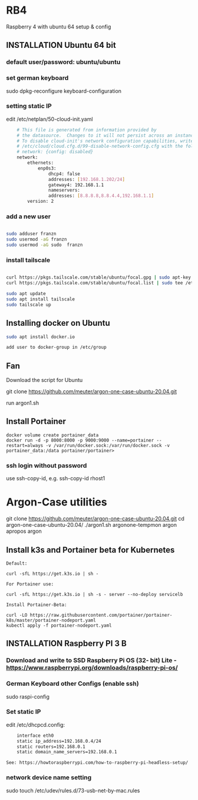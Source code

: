 # RB4
Raspberry 4 with ubuntu 64 setup &amp; config


## INSTALLATION Ubuntu 64 bit
### default user/password: ubuntu/ubuntu
### set german keyboard
sudo dpkg-reconfigure keyboard-configuration

### setting static IP

edit /etc/netplan/50-cloud-init.yaml
```bash
    # This file is generated from information provided by
    # the datasource.  Changes to it will not persist across an instance.
    # To disable cloud-init's network configuration capabilities, write a file
    # /etc/cloud/cloud.cfg.d/99-disable-network-config.cfg with the following:
    # network: {config: disabled}
    network:
        ethernets:
            enp0s3:
                dhcp4: false
                addresses: [192.168.1.202/24]
                gateway4: 192.168.1.1
                nameservers:
                addresses: [8.8.8.8,8.8.4.4,192.168.1.1]
        version: 2
```


### add a new user 

```bash

sudo adduser franzn
sudo usermod -aG franzn
sudo usermod -aG sudo  franzn
```


### install tailscale
```bash

curl https://pkgs.tailscale.com/stable/ubuntu/focal.gpg | sudo apt-key add -
curl https://pkgs.tailscale.com/stable/ubuntu/focal.list | sudo tee /etc/apt/sources.list.d/tailscale.list

sudo apt update
sudo apt install tailscale
sudo tailscale up
```


## Installing docker on Ubuntu 

```bash
sudo apt install docker.io

add user to docker-group in /etc/group

```

## Fan 
Download the script for Ubuntu

git clone https://github.com/meuter/argon-one-case-ubuntu-20.04.git

run argon1.sh

## Install Portainer

    docker volume create portainer_data
    docker run -d -p 8000:8000 -p 9000:9000 --name=portainer --restart=always -v /var/run/docker.sock:/var/run/docker.sock -v portainer_data:/data portainer/portainer>




### ssh login without password

use ssh-copy-id, e.g.
ssh-copy-id rhost1

# Argon-Case utilities
git clone https://github.com/meuter/argon-one-case-ubuntu-20.04.git
cd argon-one-case-ubuntu-20.04/
./argon1.sh
argonone-tempmon
argon
apropos argon


## Install k3s and Portainer beta for Kubernetes

    Default:
    
    curl -sfL https://get.k3s.io | sh -
    
    For Portainer use:
    
    curl -sfL https://get.k3s.io | sh -s - server --no-deploy servicelb
 
    Install Portainer-Beta:
    
    curl -LO https://raw.githubusercontent.com/portainer/portainer-k8s/master/portainer-nodeport.yaml
    kubectl apply -f portainer-nodeport.yaml


## INSTALLATION Raspberry PI 3 B

### Download and write to SSD Raspberry Pi OS (32- bit) Lite - https://www.raspberrypi.org/downloads/raspberry-pi-os/

### German Keyboard  other Configs (enable ssh)
sudo raspi-config

### Set static IP
edit /etc/dhcpcd.config:
```bash
    interface eth0
    static ip_address=192.168.0.4/24
    static routers=192.168.0.1
    static domain_name_servers=192.168.0.1
```


    See: https://howtoraspberrypi.com/how-to-raspberry-pi-headless-setup/


### network device name setting
sudo touch /etc/udev/rules.d/73-usb-net-by-mac.rules

